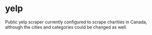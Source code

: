 # yelp
Public yelp scraper
currently configured to scrape charities in Canada,
although the cities and categories could be changed as well.
